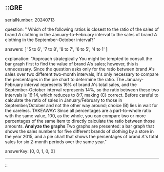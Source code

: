 ::GRE
---

serialNumber: 20240713

question: " Which of the following ratios is closest to the ratio of the sales of brand <i>A</i> clothing in the January-to-February interval to the sales of brand <i>A</i> clothing in the September-October interval?"

answers: [
  '5 to 6',
  '7 to 8',
  '8 to 7',
  '6 to 5',
  '4 to 1'
]

explanation: "Approach strategically You might be tempted to consult the bar graph first to find the value of brand A's sales; however, this is unnecessary. Since the question asks only for the ratio between brand A's sales over two different two-month intervals, it's only necessary to compare the percentages in the pie chart to determine the ratio. The January-February interval represents 16% of brand A's total sales, and the September-October interval represents 14%, so the ratio between these two intervals is 16:14, which reduces to 8:7, making (C) correct. Before careful to calculate the ratio of sales in January/February to those in September/October and not the other way around; choice (B) lies in wait for the careless. TAKEAWAY: Since all percentages are a part-to-whole ratio with the same value, 100, as the whole, you can compare two or more percentages of the same item to directly calculate the ratio between those amounts. <strong>Analyze the graphs</strong> Two graphs are presented: a bar graph that shows the sales numbers for five different brands of clothing by a store in the year 2015, and a pie chart that shows the percentages of brand <i>A</i>'s total sales for six 2-month periods over the same year."

answerKey: [0, 0, 1, 0, 0]

---
::